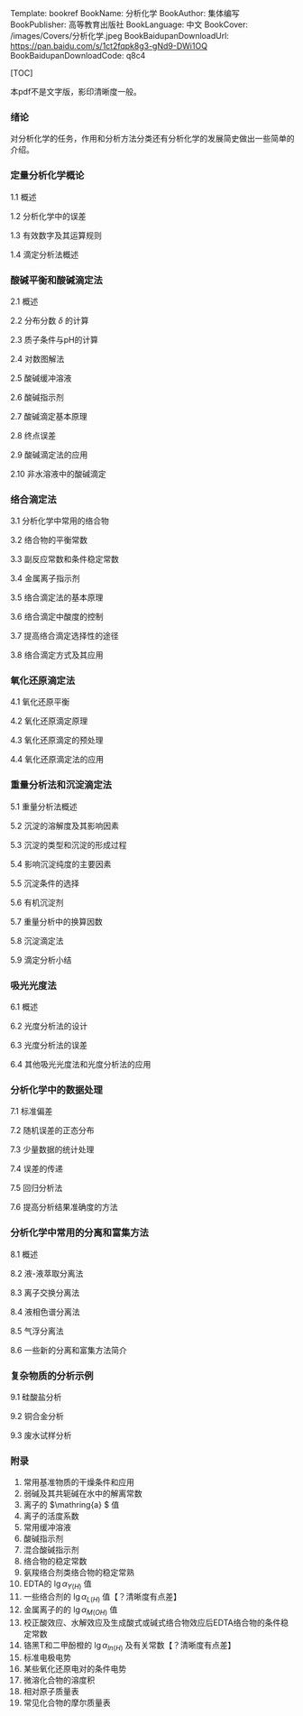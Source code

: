 Template: bookref
BookName: 分析化学
BookAuthor: 集体编写
BookPublisher: 高等教育出版社
BookLanguage: 中文
BookCover: /images/Covers/分析化学.jpeg
BookBaidupanDownloadUrl: https://pan.baidu.com/s/1ct2fqpk8g3-gNd9-DWi1OQ 
BookBaidupanDownloadCode: q8c4



[TOC]

本pdf不是文字版，影印清晰度一般。



### 绪论

对分析化学的任务，作用和分析方法分类还有分析化学的发展简史做出一些简单的介绍。

### 定量分析化学概论

1.1 概述

1.2 分析化学中的误差

1.3 有效数字及其运算规则

1.4 滴定分析法概述

### 酸碱平衡和酸碱滴定法

2.1 概述

2.2 分布分数 $\delta$ 的计算

2.3 质子条件与pH的计算

2.4 对数图解法

2.5 酸碱缓冲溶液

2.6 酸碱指示剂

2.7 酸碱滴定基本原理

2.8 终点误差

2.9 酸碱滴定法的应用

2.10 非水溶液中的酸碱滴定

### 络合滴定法

3.1 分析化学中常用的络合物

3.2 络合物的平衡常数

3.3 副反应常数和条件稳定常数

3.4 金属离子指示剂

3.5 络合滴定法的基本原理

3.6 络合滴定中酸度的控制

3.7 提高络合滴定选择性的途径

3.8 络合滴定方式及其应用

### 氧化还原滴定法

4.1 氧化还原平衡

4.2 氧化还原滴定原理

4.3 氧化还原滴定的预处理

4.4 氧化还原滴定法的应用

### 重量分析法和沉淀滴定法

5.1 重量分析法概述

5.2 沉淀的溶解度及其影响因素

5.3 沉淀的类型和沉淀的形成过程

5.4 影响沉淀纯度的主要因素

5.5 沉淀条件的选择

5.6 有机沉淀剂

5.7 重量分析中的换算因数

5.8 沉淀滴定法

5.9 滴定分析小结

### 吸光光度法

6.1 概述

6.2 光度分析法的设计

6.3 光度分析法的误差

6.4 其他吸光光度法和光度分析法的应用

### 分析化学中的数据处理

7.1 标准偏差

7.2 随机误差的正态分布

7.3 少量数据的统计处理

7.4 误差的传递

7.5 回归分析法

7.6 提高分析结果准确度的方法

### 分析化学中常用的分离和富集方法

8.1 概述

8.2 液-液萃取分离法

8.3 离子交换分离法

8.4 液相色谱分离法

8.5 气浮分离法

8.6 一些新的分离和富集方法简介

### 复杂物质的分析示例

9.1 硅酸盐分析

9.2 铜合金分析

9.3 废水试样分析

### 附录

1. 常用基准物质的干燥条件和应用
2. 弱碱及其共轭碱在水中的解离常数
3. 离子的 $\mathring{a} $ 值
4. 离子的活度系数
5. 常用缓冲溶液
6. 酸碱指示剂
7. 混合酸碱指示剂
8. 络合物的稳定常数
9. 氨羧络合剂类络合物的稳定常熟
10. EDTA的 $\lg \alpha_{Y(H)}$ 值
11. 一些络合剂的 $\lg \alpha_{L(H)}$ 值【？清晰度有点差】
12. 金属离子的的 $\lg \alpha_{M(OH)}$ 值
13. 校正酸效应、水解效应及生成酸式或碱式络合物效应后EDTA络合物的条件稳定常数
14. 铬黑T和二甲酚橙的 $\lg \alpha_{In(H)}$ 及有关常数【？清晰度有点差】
15. 标准电极电势
16. 某些氧化还原电对的条件电势
17. 微溶化合物的溶度积
18. 相对原子质量表
19. 常见化合物的摩尔质量表

